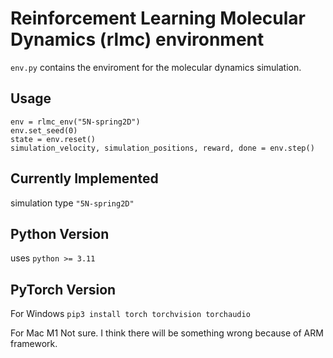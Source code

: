 # Reinforcement Learning Molecular Dynamics (rlmc) environment 

`env.py` contains the enviroment for the molecular dynamics simulation.

## Usage

```
env = rlmc_env("5N-spring2D")
env.set_seed(0)
state = env.reset()
simulation_velocity, simulation_positions, reward, done = env.step()
```

## Currently Implemented

simulation type `"5N-spring2D"`

## Python Version

uses `python >= 3.11`

## PyTorch Version

For Windows `pip3 install torch torchvision torchaudio`

For Mac M1  Not sure. I think there will be something wrong because of ARM framework.